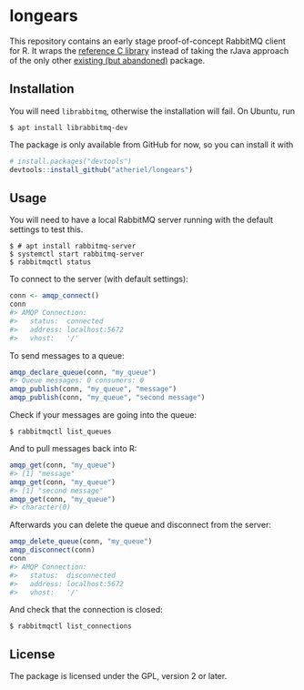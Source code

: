 
<!-- README.md is generated from README.Rmd. Please edit that file. -->
longears
========

This repository contains an early stage proof-of-concept RabbitMQ client for R. It wraps the [reference C library](https://github.com/alanxz/rabbitmq-c) instead of taking the rJava approach of the only other [existing (but abandoned)](https://r-forge.r-project.org/projects/r-message-queue/) package.

Installation
------------

You will need `librabbitmq`, otherwise the installation will fail. On Ubuntu, run

``` shell
$ apt install librabbitmq-dev
```

The package is only available from GitHub for now, so you can install it with

``` r
# install.packages("devtools")
devtools::install_github("atheriel/longears")
```

Usage
-----

You will need to have a local RabbitMQ server running with the default settings to test this.

``` shell
$ # apt install rabbitmq-server
$ systemctl start rabbitmq-server
$ rabbitmqctl status
```

To connect to the server (with default settings):

``` r
conn <- amqp_connect()
conn
#> AMQP Connection:
#>   status:  connected
#>   address: localhost:5672
#>   vhost:   '/'
```

To send messages to a queue:

``` r
amqp_declare_queue(conn, "my_queue")
#> Queue messages: 0 consumers: 0
amqp_publish(conn, "my_queue", "message")
amqp_publish(conn, "my_queue", "second message")
```

Check if your messages are going into the queue:

``` shell
$ rabbitmqctl list_queues
```

And to pull messages back into R:

``` r
amqp_get(conn, "my_queue")
#> [1] "message"
amqp_get(conn, "my_queue")
#> [1] "second message"
amqp_get(conn, "my_queue")
#> character(0)
```

Afterwards you can delete the queue and disconnect from the server:

``` r
amqp_delete_queue(conn, "my_queue")
amqp_disconnect(conn)
conn
#> AMQP Connection:
#>   status:  disconnected
#>   address: localhost:5672
#>   vhost:   '/'
```

And check that the connection is closed:

``` shell
$ rabbitmqctl list_connections
```

License
-------

The package is licensed under the GPL, version 2 or later.
